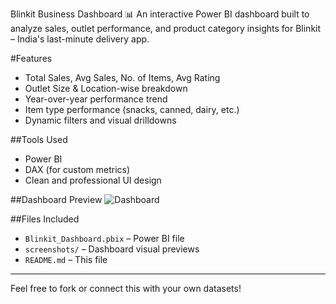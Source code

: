 Blinkit Business Dashboard 📊
An interactive Power BI dashboard built to analyze sales, outlet performance, and product category insights for Blinkit – India's last-minute delivery app.

#Features

- Total Sales, Avg Sales, No. of Items, Avg Rating
- Outlet Size & Location-wise breakdown
- Year-over-year performance trend
- Item type performance (snacks, canned, dairy, etc.)
- Dynamic filters and visual drilldowns

##Tools Used
- Power BI
- DAX (for custom metrics)
- Clean and professional UI design

##Dashboard Preview
![Dashboard](screenshots/blinkit-dashboard-preview.png)

##Files Included
- `Blinkit_Dashboard.pbix` – Power BI file
- `screenshots/` – Dashboard visual previews
- `README.md` – This file

---

Feel free to fork or connect this with your own datasets!


